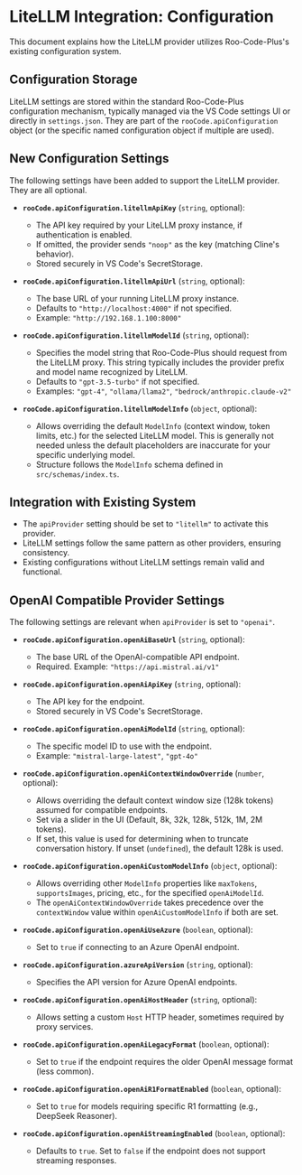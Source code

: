# LiteLLM Integration: Configuration

This document explains how the LiteLLM provider utilizes Roo-Code-Plus's existing configuration system.

## Configuration Storage

LiteLLM settings are stored within the standard Roo-Code-Plus configuration mechanism, typically managed via the VS Code settings UI or directly in `settings.json`. They are part of the `rooCode.apiConfiguration` object (or the specific named configuration object if multiple are used).

## New Configuration Settings

The following settings have been added to support the LiteLLM provider. They are all optional.

*   **`rooCode.apiConfiguration.litellmApiKey`** (`string`, optional):
    *   The API key required by your LiteLLM proxy instance, if authentication is enabled.
    *   If omitted, the provider sends `"noop"` as the key (matching Cline's behavior).
    *   Stored securely in VS Code's SecretStorage.

*   **`rooCode.apiConfiguration.litellmApiUrl`** (`string`, optional):
    *   The base URL of your running LiteLLM proxy instance.
    *   Defaults to `"http://localhost:4000"` if not specified.
    *   Example: `"http://192.168.1.100:8000"`

*   **`rooCode.apiConfiguration.litellmModelId`** (`string`, optional):
    *   Specifies the model string that Roo-Code-Plus should request from the LiteLLM proxy. This string typically includes the provider prefix and model name recognized by LiteLLM.
    *   Defaults to `"gpt-3.5-turbo"` if not specified.
    *   Examples: `"gpt-4"`, `"ollama/llama2"`, `"bedrock/anthropic.claude-v2"`

*   **`rooCode.apiConfiguration.litellmModelInfo`** (`object`, optional):
    *   Allows overriding the default `ModelInfo` (context window, token limits, etc.) for the selected LiteLLM model. This is generally not needed unless the default placeholders are inaccurate for your specific underlying model.
    *   Structure follows the `ModelInfo` schema defined in `src/schemas/index.ts`.

## Integration with Existing System

*   The `apiProvider` setting should be set to `"litellm"` to activate this provider.
*   LiteLLM settings follow the same pattern as other providers, ensuring consistency.
*   Existing configurations without LiteLLM settings remain valid and functional.

## OpenAI Compatible Provider Settings

The following settings are relevant when `apiProvider` is set to `"openai"`.

*   **`rooCode.apiConfiguration.openAiBaseUrl`** (`string`, optional):
	*   The base URL of the OpenAI-compatible API endpoint.
	*   Required. Example: `"https://api.mistral.ai/v1"`

*   **`rooCode.apiConfiguration.openAiApiKey`** (`string`, optional):
	*   The API key for the endpoint.
	*   Stored securely in VS Code's SecretStorage.

*   **`rooCode.apiConfiguration.openAiModelId`** (`string`, optional):
	*   The specific model ID to use with the endpoint.
	*   Example: `"mistral-large-latest"`, `"gpt-4o"`

*   **`rooCode.apiConfiguration.openAiContextWindowOverride`** (`number`, optional):
	*   Allows overriding the default context window size (128k tokens) assumed for compatible endpoints.
	*   Set via a slider in the UI (Default, 8k, 32k, 128k, 512k, 1M, 2M tokens).
	*   If set, this value is used for determining when to truncate conversation history. If unset (`undefined`), the default 128k is used.

*   **`rooCode.apiConfiguration.openAiCustomModelInfo`** (`object`, optional):
	*   Allows overriding other `ModelInfo` properties like `maxTokens`, `supportsImages`, pricing, etc., for the specified `openAiModelId`.
	*   The `openAiContextWindowOverride` takes precedence over the `contextWindow` value within `openAiCustomModelInfo` if both are set.

*   **`rooCode.apiConfiguration.openAiUseAzure`** (`boolean`, optional):
	*   Set to `true` if connecting to an Azure OpenAI endpoint.

*   **`rooCode.apiConfiguration.azureApiVersion`** (`string`, optional):
	*   Specifies the API version for Azure OpenAI endpoints.

*   **`rooCode.apiConfiguration.openAiHostHeader`** (`string`, optional):
	*   Allows setting a custom `Host` HTTP header, sometimes required by proxy services.

*   **`rooCode.apiConfiguration.openAiLegacyFormat`** (`boolean`, optional):
	*   Set to `true` if the endpoint requires the older OpenAI message format (less common).

*   **`rooCode.apiConfiguration.openAiR1FormatEnabled`** (`boolean`, optional):
	*   Set to `true` for models requiring specific R1 formatting (e.g., DeepSeek Reasoner).

*   **`rooCode.apiConfiguration.openAiStreamingEnabled`** (`boolean`, optional):
	*   Defaults to `true`. Set to `false` if the endpoint does not support streaming responses.